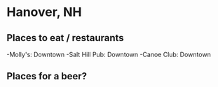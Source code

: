 # Hanover, NH

## Places to eat / restaurants
-Molly's: Downtown
-Salt Hill Pub: Downtown
-Canoe Club: Downtown

## Places for a beer?
